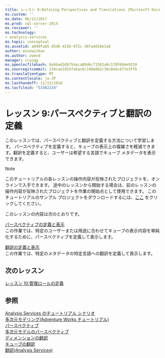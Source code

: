 ```yaml
---
title: レッスン 9:Defining Perspectives and Translations |Microsoft Docs
ms.custom: ''
ms.date: 06/13/2017
ms.prod: sql-server-2014
ms.reviewer: ''
ms.technology:
- analysis-services
ms.topic: conceptual
ms.assetid: a040fa65-d5d6-4156-9f2c-307a4d18e1a6
author: minewiskan
ms.author: owend
manager: craigg
ms.openlocfilehash: 6a9bad2db754aca80d6cf1501a0c178f694e9210
ms.sourcegitcommit: 334cae1925fa5ac6c140e0b2c38c844c477e3ffb
ms.translationtype: MT
ms.contentlocale: ja-JP
ms.lasthandoff: 12/13/2018
ms.locfileid: "53362234"
---
```

# <a name="lesson-9-defining-perspectives-and-translations"></a>レッスン 9:パースペクティブと翻訳の定義
  このレッスンでは、パースペクティブと翻訳を定義する方法について学習します。 パースペクティブを定義すると、キューブの表示上の複雑さを軽減できます。翻訳を定義すると、ユーザーは希望する言語でキューブ メタデータを表示できます。  
  
> [!NOTE]  
>  このチュートリアルの各レッスンの操作内容が反映されたプロジェクトを、オンラインで入手できます。 途中のレッスンから開始する場合は、前のレッスンの操作内容が反映されたプロジェクトを作業の開始点として使用できます。 このチュートリアルのサンプル プロジェクトをダウンロードするには、[ここ](https://go.microsoft.com/fwlink/?LinkID=221866) をクリックしてください。  
  
 このレッスンの内容は次のとおりです。  
  
 [パースペクティブの定義と表示](multidimensional-models-olap-logical-cube-objects/perspectives.md)  
 この作業では、特定のユーザーまたは用途に合わせてキューブの表示内容を単純化するために、パースペクティブを定義して表示します。  
  
 [翻訳の定義と表示](../analysis-services/lesson-9-2-defining-and-browsing-translations.md)  
 この作業では、特定のメタデータの特定言語への翻訳を定義して表示します。  
  
## <a name="next-lesson"></a>次のレッスン  
 [レッスン 10:管理ロールの定義](lesson-10-defining-administrative-roles.md)  
  
## <a name="see-also"></a>参照  
 [Analysis Services のチュートリアル シナリオ](../analysis-services/analysis-services-tutorial-scenario.md)   
 [多次元モデリング&#40;Adventure Works チュートリアル&#41;](multidimensional-modeling-adventure-works-tutorial.md)   
 [パースペクティブ](../analysis-services/multidimensional-models-olap-logical-cube-objects/perspectives.md)   
 [多次元モデルのパースペクティブ](multidimensional-models/perspectives-in-multidimensional-models.md)   
 [ディメンションの翻訳](multidimensional-models-olap-logical-dimension-objects/dimension-translations.md)   
 [キューブの翻訳](multidimensional-models-olap-logical-cube-objects/cube-translations.md)   
 [翻訳&#40;Analysis Services&#41;](translations-analysis-services.md)  
  
  
